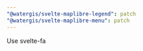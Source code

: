 ```yaml
---
"@watergis/svelte-maplibre-legend": patch
"@watergis/svelte-maplibre-menu": patch
---
```


Use svelte-fa
